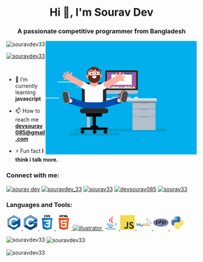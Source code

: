 <h1 align="center">Hi 👋, I'm Sourav Dev</h1>
<h3 align="center">A passionate competitive programmer from Bangladesh</h3>
<img align="right" alt="Coding" width="400" src="https://raw.githubusercontent.com/DakshJn/DakshJn/master/gifs/coder.gif">

<p align="left"> <img src="https://komarev.com/ghpvc/?username=souravdev33&label=Profile%20views&color=0e75b6&style=flat" alt="souravdev33" /> </p>

<p align="left"> <a href="https://github.com/ryo-ma/github-profile-trophy"><img src="https://github-profile-trophy.vercel.app/?username=souravdev33" alt="souravdev33" /></a> </p>

<p align="left"> <a href="https://twitter.com/" target="blank"><img src="https://img.shields.io/twitter/follow/?logo=twitter&style=for-the-badge" alt="" /></a> </p>

- 🌱 I’m currently learning **javascript**

- 📫 How to reach me **devsourav085@gmail.com**

- ⚡ Fun fact **I think i talk more.**

<h3 align="left">Connect with me:</h3>
<p align="left">
<a href="https://fb.com/sourav dev" target="blank"><img align="center" src="https://raw.githubusercontent.com/rahuldkjain/github-profile-readme-generator/master/src/images/icons/Social/facebook.svg" alt="sourav dev" height="30" width="40" /></a>
<a href="https://instagram.com/souravdev_33" target="blank"><img align="center" src="https://raw.githubusercontent.com/rahuldkjain/github-profile-readme-generator/master/src/images/icons/Social/instagram.svg" alt="souravdev_33" height="30" width="40" /></a>
<a href="https://www.codechef.com/users/souravdev33" target="blank"><img align="center" src="https://cdn.jsdelivr.net/npm/simple-icons@3.1.0/icons/codechef.svg" alt="sourav33" height="30" width="40" /></a>
<a href="https://codeforces.com/profile/devsourav085" target="blank"><img align="center" src="https://raw.githubusercontent.com/rahuldkjain/github-profile-readme-generator/master/src/images/icons/Social/codeforces.svg" alt="devsourav085" height="30" width="40" /></a>
<a href="https://www.leetcode.com/sourav33" target="blank"><img align="center" src="https://raw.githubusercontent.com/rahuldkjain/github-profile-readme-generator/master/src/images/icons/Social/leet-code.svg" alt="sourav33" height="30" width="40" /></a>
</p>

<h3 align="left">Languages and Tools:</h3>
<p align="left"> <a href="https://www.cprogramming.com/" target="_blank" rel="noreferrer"> <img src="https://raw.githubusercontent.com/devicons/devicon/master/icons/c/c-original.svg" alt="c" width="40" height="40"/> </a> <a href="https://www.w3schools.com/cpp/" target="_blank" rel="noreferrer"> <img src="https://raw.githubusercontent.com/devicons/devicon/master/icons/cplusplus/cplusplus-original.svg" alt="cplusplus" width="40" height="40"/> </a> <a href="https://www.w3schools.com/css/" target="_blank" rel="noreferrer"> <img src="https://raw.githubusercontent.com/devicons/devicon/master/icons/css3/css3-original-wordmark.svg" alt="css3" width="40" height="40"/> </a> <a href="https://www.w3.org/html/" target="_blank" rel="noreferrer"> <img src="https://raw.githubusercontent.com/devicons/devicon/master/icons/html5/html5-original-wordmark.svg" alt="html5" width="40" height="40"/> </a> <a href="https://www.adobe.com/in/products/illustrator.html" target="_blank" rel="noreferrer"> <img src="https://www.vectorlogo.zone/logos/adobe_illustrator/adobe_illustrator-icon.svg" alt="illustrator" width="40" height="40"/> </a> <a href="https://www.java.com" target="_blank" rel="noreferrer"> <img src="https://raw.githubusercontent.com/devicons/devicon/master/icons/java/java-original.svg" alt="java" width="40" height="40"/> </a> <a href="https://developer.mozilla.org/en-US/docs/Web/JavaScript" target="_blank" rel="noreferrer"> <img src="https://raw.githubusercontent.com/devicons/devicon/master/icons/javascript/javascript-original.svg" alt="javascript" width="40" height="40"/> </a> <a href="https://www.mysql.com/" target="_blank" rel="noreferrer"> <img src="https://raw.githubusercontent.com/devicons/devicon/master/icons/mysql/mysql-original-wordmark.svg" alt="mysql" width="40" height="40"/> </a> <a href="https://www.php.net" target="_blank" rel="noreferrer"> <img src="https://raw.githubusercontent.com/devicons/devicon/master/icons/php/php-original.svg" alt="php" width="40" height="40"/> </a> <a href="https://www.python.org" target="_blank" rel="noreferrer"> <img src="https://raw.githubusercontent.com/devicons/devicon/master/icons/python/python-original.svg" alt="python" width="40" height="40"/> </a> </p>

<p><img align="left" src="https://github-readme-stats.vercel.app/api/top-langs?username=souravdev33&show_icons=true&locale=en&layout=compact" alt="souravdev33" /></p>

<p>&nbsp;<img align="center" src="https://github-readme-stats.vercel.app/api?username=souravdev33&show_icons=true&locale=en" alt="souravdev33" /></p>

<p><img align="center" src="https://github-readme-streak-stats.herokuapp.com/?user=souravdev33&" alt="souravdev33" /></p>
